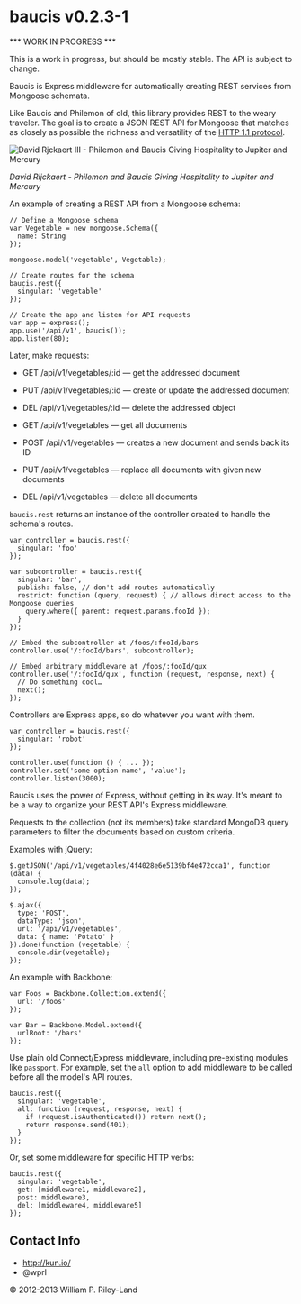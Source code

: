 baucis v0.2.3-1
===============

*** WORK IN PROGRESS ***

This is a work in progress, but should be mostly stable. The API is subject to change.

Baucis is Express middleware for automatically creating REST services from Mongoose schemata.

Like Baucis and Philemon of old, this library provides REST to the weary traveler.  The goal is to create a JSON REST API for Mongoose that matches as closely as possible the richness and versatility of the [HTTP 1.1 protocol](http://www.w3.org/Protocols/rfc2616/rfc2616.html).

![David Rjckaert III - Philemon and Baucis Giving Hospitality to Jupiter and Mercury](http://github.com/wprl/baucis/raw/master/david_rijckaert_iii-philemon_and_baucis.jpg "Hermes is like: 'Hey Baucis, don't kill that goose.  And thanks for the REST.'")

*David Rijckaert - Philemon and Baucis Giving Hospitality to Jupiter and Mercury*

An example of creating a REST API from a Mongoose schema:

    // Define a Mongoose schema
    var Vegetable = new mongoose.Schema({
      name: String
    });

    mongoose.model('vegetable', Vegetable);

    // Create routes for the schema
    baucis.rest({
      singular: 'vegetable'
    });

    // Create the app and listen for API requests
    var app = express();
    app.use('/api/v1', baucis());
    app.listen(80);

Later, make requests:

 * GET /api/v1/vegetables/:id &mdash; get the addressed document
 * PUT /api/v1/vegetables/:id &mdash; create or update the addressed document
 * DEL /api/v1/vegetables/:id &mdash; delete the addressed object

 * GET /api/v1/vegetables &mdash; get all documents
 * POST /api/v1/vegetables &mdash; creates a new document and sends back its ID
 * PUT /api/v1/vegetables &mdash; replace all documents with given new documents
 * DEL /api/v1/vegetables &mdash; delete all documents

`baucis.rest` returns an instance of the controller created to handle the schema's routes.

    var controller = baucis.rest({
      singular: 'foo'
    });

    var subcontroller = baucis.rest({
      singular: 'bar',
      publish: false, // don't add routes automatically
      restrict: function (query, request) { // allows direct access to the Mongoose queries
        query.where({ parent: request.params.fooId });
      }
    });

    // Embed the subcontroller at /foos/:fooId/bars
    controller.use('/:fooId/bars', subcontroller);

    // Embed arbitrary middleware at /foos/:fooId/qux
    controller.use('/:fooId/qux', function (request, response, next) {
      // Do something cool…
      next();
    });

Controllers are Express apps, so do whatever you want with them.

    var controller = baucis.rest({
      singular: 'robot'
    });

    controller.use(function () { ... });
    controller.set('some option name', 'value');
    controller.listen(3000);

Baucis uses the power of Express, without getting in its way.  It's meant to be a way to organize your REST API's Express middleware.

Requests to the collection (not its members) take standard MongoDB query parameters to filter the documents based on custom criteria.

Examples with jQuery:

    $.getJSON('/api/v1/vegetables/4f4028e6e5139bf4e472cca1', function (data) {
      console.log(data);
    });

    $.ajax({
      type: 'POST',
      dataType: 'json',
      url: '/api/v1/vegetables',
      data: { name: 'Potato' }
    }).done(function (vegetable) {
      console.dir(vegetable);
    });

An example with Backbone:

    var Foos = Backbone.Collection.extend({
      url: '/foos'
    });

    var Bar = Backbone.Model.extend({
      urlRoot: '/bars'
    });

Use plain old Connect/Express middleware, including pre-existing modules like `passport`.  For example, set the `all` option to add middleware to be called before all the model's API routes.

    baucis.rest({
      singular: 'vegetable',
      all: function (request, response, next) {
        if (request.isAuthenticated()) return next();
        return response.send(401);
      }
    });

Or, set some middleware for specific HTTP verbs:

    baucis.rest({
      singular: 'vegetable',
      get: [middleware1, middleware2],
      post: middleware3,
      del: [middleware4, middleware5]
    });

Contact Info
------------

 * http://kun.io/
 * @wprl

&copy; 2012-2013 William P. Riley-Land
